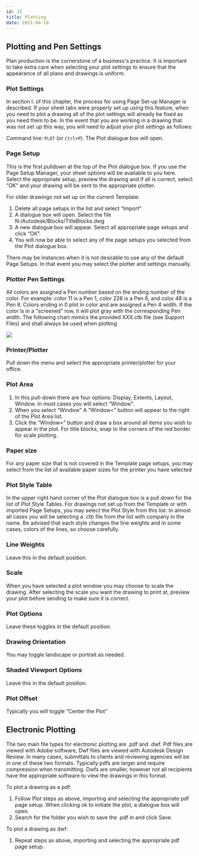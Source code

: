 ```yaml
---
id: 15
title: Plotting
date: 2021-04-10
---
```


## Plotting and Pen Settings

Plan production is the cornerstone of a business's practice. It is important to take extra care when selecting your plot settings to ensure that the appearance of all plans and drawings is uniform.

### Plot Settings

In section I. of this chapter, the process for using Page Set-up Manager is described. If your sheet tabs were properly set up using this feature, when you need to plot a drawing all of the plot settings will already be fixed as you need them to be. In the event that you are working in a drawing that was not set up this way, you will need to adjust your plot settings as follows:

Command line: `PLOT` (or `Ctrl+P`).
The Plot dialogue box will open.

### Page Setup

This is the first pulldown at the top of the Plot dialogue box. If you use the Page Setup Manager, your sheet options will be available to you here. Select the appropriate setup, preview the drawing and if all is correct, select “OK” and your drawing will be sent to the appropriate plotter.

For older drawings not set up on the current Template:

1. Delete all page setups in the list and select “Import”
2. A dialogue box will open. Select the file N:/Autodesk/Blocks/TitleBlocks.dwg
3. A new dialogue box will appear. Select all appropriate page setups and click “OK”.
4. You will now be able to select any of the page setups you selected from the Plot dialogue box.

There may be instances when it is not desirable to use any of the default Page Setups. In that event you may select the plotter and settings manually.

### Plotter Pen Settings

All colors are assigned a Pen number based on the ending number of the color. For example: color 11 is a Pen 1, color 226 is a Pen 6, and color 48 is a Pen 8. Colors ending in 0 plot in color and are assigned a Pen 4 width. If the color is in a “screened” row, it will plot gray with the corresponding Pen width. The following chart mimics the provided XXX.ctb file (see Support Files) and shall always be used when plotting

![](/img/standards/image19.png)

### Printer/Plotter

Pull down the menu and select the appropriate printer/plotter for your office.

### Plot Area

1. In this pull-down there are four options: Display, Extents, Layout, Window. In most cases you will select “Window”.
2. When you select “Window” A “Window&lt;” button will appear to the right of the Plot Area list.
3. Click the “Window&lt;” button and draw a box around all items you wish to appear in the plot. For title blocks, snap to the corners of the red border for scale plotting.

### Paper size

For any paper size that is not covered in the Template page setups, you may select from the list of available paper sizes for the printer you have selected

### Plot Style Table

In the upper right hand corner of the Plot dialogue box is a pull down for the list of Plot Style Tables. For drawings not set up from the Template or with imported Page Setups, you may select the Plot Style from this list. In almost all cases you will be selecting a .ctb file from the list with company in the name. Be advised that each style changes the line weights and in some cases, colors of the lines, so choose carefully.

### Line Weights

Leave this in the default position.

### Scale

When you have selected a plot window you may choose to scale the drawing. After selecting the scale you want the drawing to print at, preview your plot before sending to make sure it is correct.

### Plot Options

Leave these toggles in the default position.

### Drawing Orientation

You may toggle landscape or portrait as needed.

### Shaded Viewport Options

Leave this in the default position.

### Plot Offset

Typically you will toggle “Center the Plot”

## Electronic Plotting

The two main file types for electronic plotting are .pdf and .dwf. Pdf files are viewed with Adobe software, Dwf files are viewed with Autodesk Design Review. In many cases, submittals to clients and reviewing agencies will be in one of these two formats. Typically pdfs are larger and require compression when transmitting. Dwfs are smaller, however not all recipients have the appropriate software to view the drawings in this format.

To plot a drawing as a pdf:

1. Follow Plot steps as above, importing and selecting the appropriate pdf page setup. When clicking ok to initiate the plot, a dialogue box will open.
2. Search for the folder you wish to save the .pdf in and click Save.

To plot a drawing as dwf:

1. Repeat steps as above, importing and selecting the appropriate pdf page setup.
